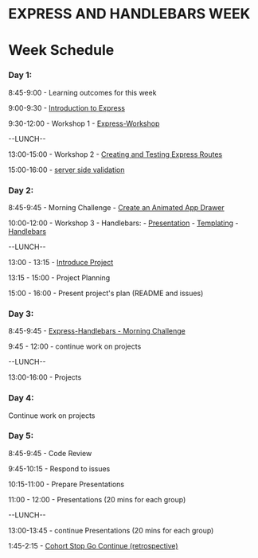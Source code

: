 # EXPRESS AND HANDLEBARS WEEK

 Week Schedule
==

### Day 1:

8:45-9:00 - Learning outcomes for this week

9:00-9:30 - [Introduction to Express](https://github.com/foundersandcoders/introduction-to-express)

9:30-12:00 - Workshop 1 - [Express-Workshop](https://github.com/foundersandcoders/express-workshop)

--LUNCH--

13:00-15:00 - Workshop 2 - [Creating and Testing Express Routes](https://github.com/jema28/express-and-testing-workshop)

15:00-16:00 - [server side validation](https://github.com/shahenazmonia/server-side-validation)

### Day 2:

8:45-9:45 - Morning Challenge - [Create an Animated App
Drawer](https://github.com/foundersandcoders/morning-challenge-animated-app-drawer)

10:00-12:00 - Workshop 3 - Handlebars:
    - [Presentation](https://docs.google.com/presentation/d/1AHAMQxpudl0zwwR2yADIoB7Luf58urJpKaqqTb1dhu0/edit?usp=sharing)
    - [Templating](https://github.com/m4v15/templating/)
    - [Handlebars](https://github.com/m4v15/country-express)

--LUNCH--

13:00 - 13:15 - [Introduce Project](./project.md)

13:15 - 15:00 - Project Planning

15:00 - 16:00 - Present project's plan (README and issues)

### Day 3:

8:45-9:45 - [Express-Handlebars - Morning Challenge](https://github.com/foundersandcoders/express-handlebars-challenge)

9:45 - 12:00 - continue work on projects

--LUNCH--

13:00-16:00 - Projects

### Day 4:

Continue work on projects

### Day 5:

8:45-9:45 - Code Review

9:45-10:15 - Respond to issues

10:15-11:00 - Prepare Presentations

11:00 - 12:00 - Presentations (20 mins for each group)

--LUNCH--

13:00-13:45 - continue Presentations (20 mins for each group)

1:45-2:15 - [Cohort Stop Go Continue
(retrospective)](./retrospectives.md#cohort-retrospective)
